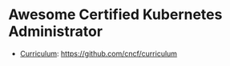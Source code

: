# Awesome Certified Kubernetes Administrator

- [Curriculum](https://github.com/cncf/curriculum): https://github.com/cncf/curriculum
